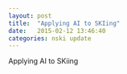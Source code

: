 ```yaml
---
layout: post
title:  "Applying AI to SKIing"
date:   2015-02-12 13:46:40
categories: nski update
---
```

Applying AI to SKiing
